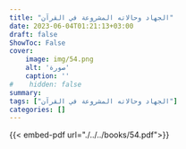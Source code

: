 ```yaml
---
title: "الجهاد وحالاته المشروعة في القرآن"
date: 2023-06-04T01:21:13+03:00
draft: false
ShowToc: False
cover:
    image: img/54.png
    alt: 'صورة'
    caption: ''
#    hidden: false
summary: 
tags: ["الجهاد وحالاته المشروعة في القرآن"]
categories: []
---
```

{{< embed-pdf url="./../../books/54.pdf">}} 


